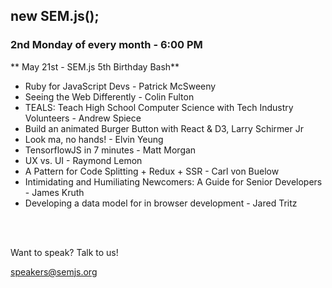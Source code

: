 ## new SEM.js();
### 2nd Monday of every month - 6:00 PM

** May 21st - SEM.js 5th Birthday Bash**

- Ruby for JavaScript Devs - Patrick McSweeny
- Seeing the Web Differently - Colin Fulton
- TEALS: Teach High School Computer Science with Tech Industry Volunteers - Andrew Spiece
- Build an animated Burger Button with React & D3, Larry Schirmer Jr
- Look ma, no hands! - Elvin Yeung
- TensorflowJS in 7 minutes - Matt Morgan
- UX vs. UI - Raymond Lemon
- A Pattern for Code Splitting + Redux + SSR - Carl von Buelow
- Intimidating and Humiliating Newcomers: A Guide for Senior Developers - James Kruth
- Developing a data model for in browser development - Jared Tritz

<br/>
<br/>

Want to speak? Talk to us!

speakers@semjs.org
